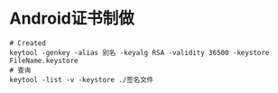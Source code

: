 # Android证书制做
```shell
# Created
keytool -genkey -alias 别名 -keyalg RSA -validity 36500 -keystore FileName.keystore
# 查询
keytool -list -v -keystore ./签名文件
```
